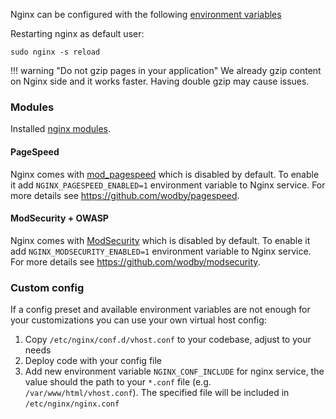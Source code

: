 Nginx can be configured with the following [environment variables](https://github.com/wodby/nginx#environment-variables)

Restarting nginx as default user:

```shell
sudo nginx -s reload
```

!!! warning "Do not gzip pages in your application"
    We already gzip content on Nginx side and it works faster. Having double gzip may cause issues.

### Modules

Installed [nginx modules](https://github.com/wodby/nginx/blob/master/test/nginx_modules).

#### PageSpeed

Nginx comes with [mod_pagespeed](https://www.modpagespeed.com/) which is disabled by default. To enable it add `NGINX_PAGESPEED_ENABLED=1` environment variable to Nginx service. For more details see https://github.com/wodby/pagespeed.

#### ModSecurity + OWASP

Nginx comes with [ModSecurity](https://modsecurity.org) which is disabled by default. To enable it add `NGINX_MODSECURITY_ENABLED=1` environment variable to Nginx service. For more details see https://github.com/wodby/modsecurity.
    
### Custom config

If a config preset and available environment variables are not enough for your customizations you can use your own virtual host config: 

1. Copy `/etc/nginx/conf.d/vhost.conf` to your codebase, adjust to your needs
2. Deploy code with your config file
3. Add new environment variable `NGINX_CONF_INCLUDE` for nginx service, the value should the path to your `*.conf` file (e.g. `/var/www/html/vhost.conf`). The specified file will be included in `/etc/nginx/nginx.conf`
